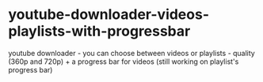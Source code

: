 # youtube-downloader-videos-playlists-with-progressbar
youtube downloader - you can choose between videos or playlists - quality (360p and 720p) + a progress bar for videos (still working on playlist's progress bar)
